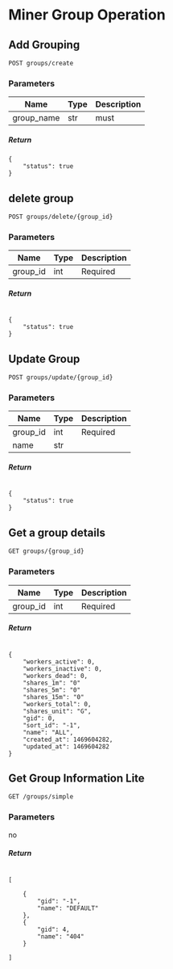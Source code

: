 # Miner Group Operation

## Add Grouping

`POST groups/create`

### Parameters

| Name | Type | Description |
|---|----|----|
| group_name | str | must |



##### Return

```
{
    "status": true
}

```



## delete group

`POST groups/delete/{group_id}`

### Parameters

| Name | Type | Description |
|---|----|----|
|group_id|int|Required|



##### Return

```

{
    "status": true
}

```


## Update Group

`POST groups/update/{group_id}`

### Parameters

| Name | Type | Description |
|---|----|----|
|group_id|int|Required|
|name|str| |


##### Return

```

{
    "status": true
}

```

## Get a group details

`GET groups/{group_id}`

### Parameters

| Name | Type | Description |
|---|----|----|
|group_id|int|Required|


##### Return

```

{
    "workers_active": 0,
    "workers_inactive": 0,
    "workers_dead": 0,
    "shares_1m": "0"
    "shares_5m": "0"
    "shares_15m": "0"
    "workers_total": 0,
    "shares_unit": "G",
    "gid": 0,
    "sort_id": "-1",
    "name": "ALL",
    "created_at": 1469604282,
    "updated_at": 1469604282
}

```


## Get Group Information Lite

`GET /groups/simple`

### Parameters

no


##### Return

```

[

    {
        "gid": "-1",
        "name": "DEFAULT"
    },
    {
        "gid": 4,
        "name": "404"
    }

]

```